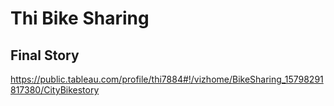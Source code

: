 # Thi Bike Sharing
## Final Story 
https://public.tableau.com/profile/thi7884#!/vizhome/BikeSharing_15798291817380/CityBikestory
 
